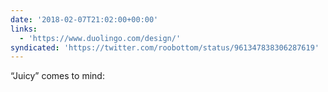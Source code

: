 ```yaml
---
date: '2018-02-07T21:02:00+00:00'
links:
  - 'https://www.duolingo.com/design/'
syndicated: 'https://twitter.com/roobottom/status/961347838306287619'
---
```

“Juicy” comes to mind: 
